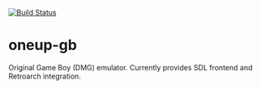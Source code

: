 [![Build Status](https://travis-ci.org/oneup40/oneup-gb.svg?branch=master)](https://travis-ci.org/oneup40/oneup-gb)

oneup-gb
========

Original Game Boy (DMG) emulator. Currently provides SDL frontend and
Retroarch integration.
